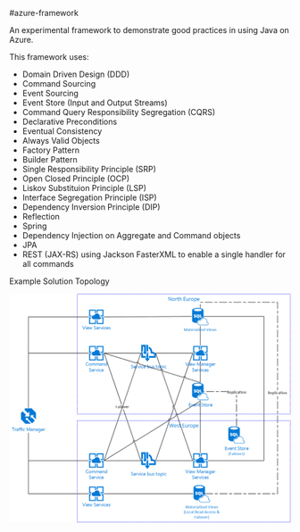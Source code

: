 #azure-framework

An experimental framework to demonstrate good practices in using Java on Azure.

This framework uses:
* Domain Driven Design (DDD)
* Command Sourcing
* Event Sourcing
* Event Store (Input and Output Streams)
* Command Query Responsibility Segregation (CQRS)
* Declarative Preconditions
* Eventual Consistency
* Always Valid Objects
* Factory Pattern
* Builder Pattern
* Single Responsibility Principle (SRP)
* Open Closed Principle (OCP)
* Liskov Substituion Principle (LSP)
* Interface Segregation Principle (ISP)
* Dependency Inversion Principle (DIP)
* Reflection
* Spring
* Dependency Injection on Aggregate and Command objects
* JPA
* REST (JAX-RS) using Jackson FasterXML to enable a single handler for all commands

Example Solution Topology

![alt text](Topology.gif "Example Solution Topology")
